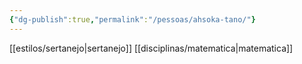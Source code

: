 ```yaml
---
{"dg-publish":true,"permalink":"/pessoas/ahsoka-tano/"}
---
```


 [[estilos/sertanejo\|sertanejo]] [[disciplinas/matematica\|matematica]]